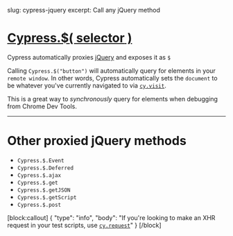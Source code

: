 slug: cypress-jquery
excerpt: Call any jQuery method

# [Cypress.$( **selector** )](#selector-usage)

Cypress automatically proxies [jQuery](https://jquery.com/) and exposes it as `$`

Calling `Cypress.$("button")` will automatically query for elements in your `remote window`. In other words, Cypress automatically sets the `document` to be whatever you've currently navigated to via [`cy.visit`](https://on.cypress.io/api/visit).

This is a great way to *synchronously* query for elements when debugging from Chrome Dev Tools.

***

# Other proxied jQuery methods

* `Cypress.$.Event`
* `Cypress.$.Deferred`
* `Cypress.$.ajax`
* `Cypress.$.get`
* `Cypress.$.getJSON`
* `Cypress.$.getScript`
* `Cypress.$.post`

[block:callout]
{
  "type": "info",
  "body": "If you're looking to make an XHR request in your test scripts, use [`cy.request`](https://on.cypress.io/api/request)"
}
[/block]